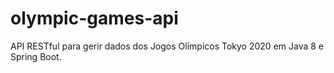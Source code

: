 # olympic-games-api
API RESTful para gerir dados dos Jogos Olímpicos Tokyo 2020 em Java 8 e Spring Boot.
